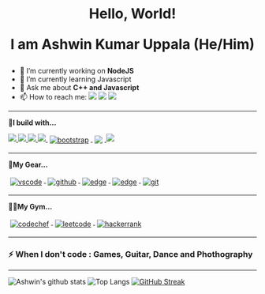 <h1 align="center"> Hello, World!

<!-- <img src="https://media.giphy.com/media/bcKmIWkUMCjVm/giphy.gif" width="90"> -->

I am Ashwin Kumar Uppala (He/Him)</h1>

- 🔭 I’m currently working on **NodeJS**
- 🌱 I’m currently learning Javascript
- 💬 Ask me about **C++ and Javascript**
- 📫 How to reach me:
<a href="mailto:kumarashwin2603@gmail.com"><img src="https://github.com/ashwinexe/ColoredBadges/raw/master/svg/social/email_me.svg"></a>
<a href="https://twitter.com/ashwinexe"><img src="https://github.com/ashwinexe/ColoredBadges/raw/master/svg/social/twitter.svg"></a>
<a href="https://linkedin.com/in/ashwinexe"><img src="https://github.com/ashwinexe/ColoredBadges/raw/master/svg/social/linkedin.svg"></a>

---
**🚧I build with...**
<p>
<a href="#">
<img src="https://github.com/ashwinexe/ColoredBadges/blob/master/svg/dev/frameworks/nodejs.svg?raw=true">
</a>
<a href="#">
<img src="https://github.com/ashwinexe/ColoredBadges/raw/master/svg/dev/languages/java.svg">
</a>
<a href="#">
<img src="https://raw.githubusercontent.com/ashwinexe/ColoredBadges/master/svg/dev/languages/css3.svg">
</a>
<a href="#">
<img src="https://raw.githubusercontent.com/ashwinexe/ColoredBadges/master/svg/dev/languages/html.svg">
</a>
<a href="https://getbootstrap.com/">
    <img src="https://raw.githubusercontent.com/ashwinexe/ColoredBadges/master/svg/dev/frameworks/bootstrap.svg" alt="bootstrap" style="vertical-align:top; margin:4px">
  </a>
<a href="#">
<img src="https://raw.githubusercontent.com/ashwinexe/ColoredBadges/master/svg/dev/languages/python.svg" style="vertical-align:top; margin:4px">
</a>
<a href="https://git-scm.com/">
<img src="https://raw.githubusercontent.com/ashwinexe/ColoredBadges/master/svg/dev/languages/js.svg">
</a>

</p>

---

**🧰My Gear...**
<p>
<a href="https://code.visualstudio.com/">
<img src="https://raw.githubusercontent.com/ashwinexe/ColoredBadges/master/svg/dev/tools/visualstudio_code.svg" alt="vscode" style="vertical-align:top; margin:4px">
</a>
<a href="github.com/ashwinexe">
<img src="https://raw.githubusercontent.com/klaasnicolaas/ColoredBadges/prod/svg/dev/services/github.svg" alt="github" style="vertical-align:top; margin:4px">
</a>
<a href="https://www.microsoft.com/en-us/edge">
<img src="https://raw.githubusercontent.com/klaasnicolaas/ColoredBadges/prod/svg/dev/misc/edge.svg" alt="edge" style="vertical-align:top; margin:4px">
</a>
<a href="https://www.microsoft.com/en-us/edge">
<img src="https://github.com/ashwinexe/ColoredBadges/raw/master/svg/dev/tools/powershell.svg" alt="edge" style="vertical-align:top; margin:4px">
</a>

<a href="https://git-scm.com">
        <img src="https://raw.githubusercontent.com/klaasnicolaas/ColoredBadges/prod/svg/dev/tools/git.svg" alt="git" style="vertical-align:top; margin:4px">
</a>
</p>

---

**👩‍💻My Gym...**
<p>
<a href="https://www.codechef.com">
<img src="https://raw.githubusercontent.com/klaasnicolaas/ColoredBadges/prod/svg/dev/services/codechef.svg" alt="codechef" style="vertical-align:top; margin:4px">
</a>
<a href="https://www.leetcode.com">
<img src="https://raw.githubusercontent.com/klaasnicolaas/ColoredBadges/prod/svg/dev/services/leetcode.svg" alt="leetcode" style="vertical-align:top; margin:4px">
</a>
<a href="https://www.hackerrank.com">
<img src="https://raw.githubusercontent.com/klaasnicolaas/ColoredBadges/prod/svg/dev/services/hackerrank.svg" alt="hackerrank" style="vertical-align:top; margin:4px">
</a>
</p>

---

### ⚡ When I don't code : **Games, Guitar, Dance and Phothography**

---

![Ashwin's github stats](https://github-readme-stats-beryl.vercel.app/api?username=ashwinexe&count_private=true&show_icons=true) ![Top Langs](https://github-readme-stats-beryl.vercel.app/api/top-langs/?username=ashwinexe&hide=Ruby,Shell&layout=compact)
[![GitHub Streak](http://github-readme-streak-stats.herokuapp.com?user=ashwinexe&theme=dark)](https://git.io/streak-stats)
